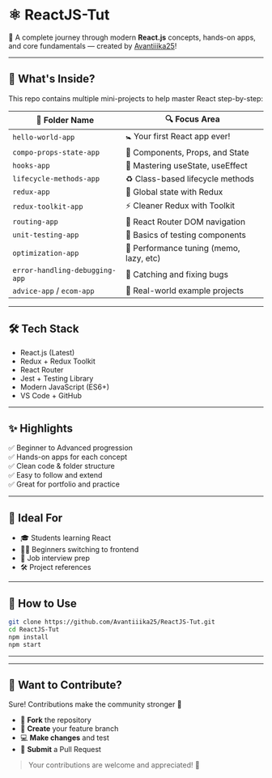 # ⚛️ ReactJS-Tut

🚀 A complete journey through modern **React.js** concepts, hands-on apps, and core fundamentals — created by [Avantiiika25](https://github.com/Avantiiika25)!

---

## 🌟 What's Inside?

This repo contains multiple mini-projects to help master React step-by-step:

| 📁 Folder Name | 🔍 Focus Area |
|---------------|-----------------------------|
| `hello-world-app`             | 🚼 Your first React app ever! |
| `compo-props-state-app`       | 🧱 Components, Props, and State |
| `hooks-app`                   | 🎣 Mastering useState, useEffect |
| `lifecycle-methods-app`       | ♻️ Class-based lifecycle methods |
| `redux-app`                   | 🔁 Global state with Redux |
| `redux-toolkit-app`           | ⚡ Cleaner Redux with Toolkit |
| `routing-app`                 | 🧭 React Router DOM navigation |
| `unit-testing-app`            | 🧪 Basics of testing components |
| `optimization-app`            | 🚀 Performance tuning (memo, lazy, etc) |
| `error-handling-debugging-app`| 🧯 Catching and fixing bugs |
| `advice-app` / `ecom-app`     | 📱 Real-world example projects |

---

## 🛠️ Tech Stack

- React.js (Latest)
- Redux + Redux Toolkit
- React Router
- Jest + Testing Library
- Modern JavaScript (ES6+)
- VS Code + GitHub

---

## ✨ Highlights

✅ Beginner to Advanced progression  
✅ Hands-on apps for each concept  
✅ Clean code & folder structure  
✅ Easy to follow and extend  
✅ Great for portfolio and practice

---

## 🧠 Ideal For

- 🎓 Students learning React
- 👩‍💻 Beginners switching to frontend
- 💼 Job interview prep
- 🛠️ Project references

---

## 🚀 How to Use

```bash
git clone https://github.com/Avantiiika25/ReactJS-Tut.git
cd ReactJS-Tut
npm install
npm start
 ``` 
---
---

## 🤝 Want to Contribute?

Sure! Contributions make the community stronger 💪

- 🍴 **Fork** the repository  
- 🌿 **Create** your feature branch  
- 💻 **Make changes** and test  
- 📩 **Submit** a Pull Request

> Your contributions are welcome and appreciated! 💖

